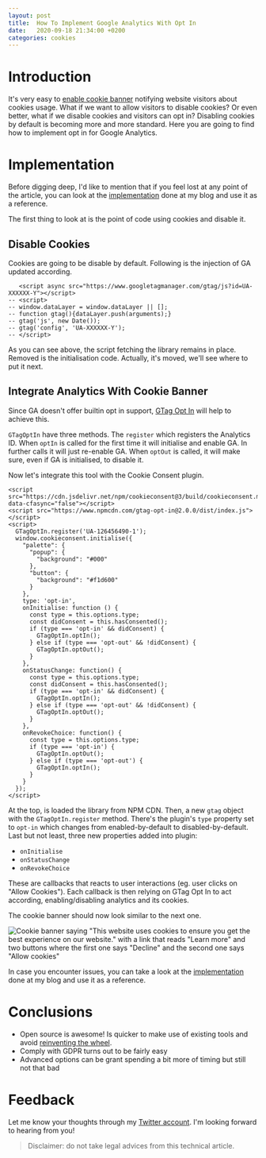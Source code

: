```yaml
---
layout: post
title:  How To Implement Google Analytics With Opt In
date:   2020-09-18 21:34:00 +0200
categories: cookies
---
```

# Introduction
It's very easy to [enable cookie banner](/cookies/2020/09/18/enable-cookie-banner-in-10-minutes) notifying website visitors about cookies usage.
What if we want to allow visitors to disable cookies?
Or even better, what if we disable cookies and visitors can opt in?
Disabling cookies by default is becoming more and more standard.
Here you are going to find how to implement opt in for Google Analytics.

# Implementation
Before digging deep, I'd like to mention that if you feel lost at any point of the article,
you can look at the [implementation](https://github.com/luciomartinez/luciomartinez.github.io/pull/7) done at my blog and use it as a reference.

The first thing to look at is the point of code using cookies and disable it.

## Disable Cookies
Cookies are going to be disable by default.
Following is the injection of GA updated according.

```
   <script async src="https://www.googletagmanager.com/gtag/js?id=UA-XXXXXX-Y"></script>
-- <script>
-- window.dataLayer = window.dataLayer || [];
-- function gtag(){dataLayer.push(arguments);}
-- gtag('js', new Date());
-- gtag('config', 'UA-XXXXXX-Y');
-- </script>
``` 

As you can see above, the script fetching the library remains in place.
Removed is the initialisation code. Actually, it's moved, we'll see where to put it next.

## Integrate Analytics With Cookie Banner
Since GA doesn't offer builtin opt in support, [GTag Opt In](https://www.npmjs.com/package/gtag-opt-in) will help to achieve this.

`GTagOptIn` have three methods.
The `register` which registers the Analytics ID.
When `optIn` is called for the first time it will initialise and enable GA.
In further calls it will just re-enable GA.
When `optOut` is called, it will make sure, even if GA is initialised, to disable it.

Now let's integrate this tool with the Cookie Consent plugin.

```
<script src="https://cdn.jsdelivr.net/npm/cookieconsent@3/build/cookieconsent.min.js" data-cfasync="false"></script>
<script src="https://www.npmcdn.com/gtag-opt-in@2.0.0/dist/index.js"></script>
<script>
  GTagOptIn.register('UA-126456490-1');
  window.cookieconsent.initialise({
    "palette": {
      "popup": {
        "background": "#000"
      },
      "button": {
        "background": "#f1d600"
      }
    },
    type: 'opt-in',
    onInitialise: function () {
      const type = this.options.type;
      const didConsent = this.hasConsented();
      if (type === 'opt-in' && didConsent) {
        GTagOptIn.optIn();
      } else if (type === 'opt-out' && !didConsent) {
        GTagOptIn.optOut();
      }
    },
    onStatusChange: function() {
      const type = this.options.type;
      const didConsent = this.hasConsented();
      if (type === 'opt-in' && didConsent) {
        GTagOptIn.optIn();
      } else if (type === 'opt-out' && !didConsent) {
        GTagOptIn.optOut();
      }
    },
    onRevokeChoice: function() {
      const type = this.options.type;
      if (type === 'opt-in') {
        GTagOptIn.optOut();
      } else if (type === 'opt-out') {
        GTagOptIn.optIn();
      }
    }
  });
</script>
```

At the top, is loaded the library from NPM CDN.
Then, a new `gtag` object with the `GTagOptIn.register` method.
There's the plugin's `type` property set to `opt-in` which changes from enabled-by-default to disabled-by-default.
Last but not least, three new properties added into plugin:
 - `onInitialise` 
 - `onStatusChange` 
 - `onRevokeChoice`

These are callbacks that reacts to user interactions (eg. user clicks on "Allow Cookies").
Each callback is then relying on GTag Opt In to act according, enabling/disabling analytics and its cookies. 

The cookie banner should now look similar to the next one.

![Cookie banner saying "This website uses cookies to ensure you get the best experience on our website." with a link that reads "Learn more" and two buttons where the first one says "Decline" and the second one says "Allow cookies"](https://pbs.twimg.com/media/Ega4GsdXsAEKWrz?format=jpg&name=medium)

In case you encounter issues, you can take a look at the [implementation](https://github.com/luciomartinez/luciomartinez.github.io/pull/7) done at my blog and use it as a reference.

# Conclusions
 - Open source is awesome! Is quicker to make use of existing tools and avoid [reinventing the wheel](https://en.wikipedia.org/wiki/Reinventing_the_wheel).
 - Comply with GDPR turns out to be fairly easy
 - Advanced options can be grant spending a bit more of timing but still not that bad

# Feedback
Let me know your thoughts through my [Twitter account](https://twitter.com/delucioux).
I'm looking forward to hearing from you!

> Disclaimer: do not take legal advices from this technical article.
